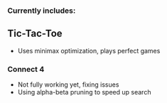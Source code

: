### Currently includes:

## Tic-Tac-Toe
* Uses minimax optimization, plays perfect games

### Connect 4
* Not fully working yet, fixing issues
* Using alpha-beta pruning to speed up search
